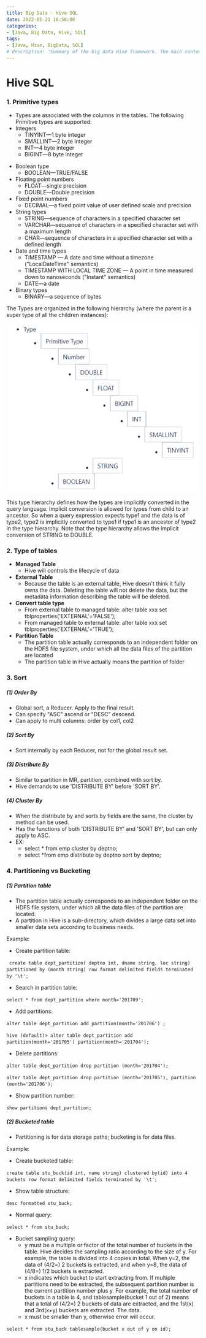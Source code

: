 ```yaml
---
title: Big Data - Hive SQL
date: 2022-05-21 16:56:00
categories:
- [Java, Big Data, Hive, SQL]
tags: 
- [Java, Hive, BigData, SQL]
# description: 'Summary of the big data Hive framework. The main contents are: (1) Primitive types, (2) Type of tables, (3) Sort, (4) Partition vs Bucketing'
---
```


# Hive SQL

### 1. Primitive types

- Types are associated with the columns in the tables. The following Primitive types are supported:
- Integers
  - TINYINT—1 byte integer
  - SMALLINT—2 byte integer
  - INT—4 byte integer
  - BIGINT—8 byte integer
<!--more-->
- Boolean type
  - BOOLEAN—TRUE/FALSE
- Floating point numbers
  - FLOAT—single precision
  - DOUBLE—Double precision
- Fixed point numbers
  - DECIMAL—a fixed point value of user defined scale and precision
- String types
  - STRING—sequence of characters in a specified character set
  - VARCHAR—sequence of characters in a specified character set with a maximum length
  - CHAR—sequence of characters in a specified character set with a defined length
- Date and time types
  - TIMESTAMP — A date and time without a timezone ("LocalDateTime" semantics)
  - TIMESTAMP WITH LOCAL TIME ZONE — A point in time measured down to nanoseconds ("Instant" semantics)
  - DATE—a date
- Binary types
  - BINARY—a sequence of bytes

The Types are organized in the following hierarchy (where the parent is a super type of all the children instances):

![image-20220520143548535](https://raw.githubusercontent.com/2855239858/myBlog/main/source/_posts/BigData%20-%20Hive%20SQL.assets/image-20220520143548535.png)

This type hierarchy defines how the types are implicitly converted in the query language. Implicit conversion is allowed for types from child to an ancestor. So when a query expression expects type1 and the data is of type2, type2 is implicitly converted to type1 if type1 is an ancestor of type2 in the type hierarchy. Note that the type hierarchy allows the implicit conversion of STRING to DOUBLE.

### 2. Type of tables

- **Managed Table**
  - Hive will controls the lifecycle of data
- **External Table**
  - Because the table is an external table, Hive doesn't think it fully owns the data. Deleting the table will not delete the data, but the metadata information describing the table will be deleted.
- **Convert table type**
  - From external table to managed table: alter table xxx set tblproperties('EXTERNAL'='FALSE');
  - From managed table to external table: alter table xxx set tblproperties('EXTERNAL'='TRUE');
- **Partition Table**
  - The partition table actually corresponds to an independent folder on the HDFS file system, under which all the data files of the partition are located
  - The partition table in Hive actually means the partition of folder

### 3. Sort

##### (1) Order By

- Global sort, a Reducer. Apply to the final result.
- Can specify "ASC" ascend or "DESC" descend.
- Can apply to multi columns: order by col1, col2

##### (2) Sort By

- Sort internally by each Reducer, not for the global result set.

##### (3) Distribute By

- Similar to partition in MR, partition, combined with sort by.
- Hive demands to use 'DISTRIBUTE BY' before 'SORT BY'.

##### (4) Cluster By

- When the distribute by and sorts by fields are the same, the cluster by method can be used.
- Has the functions of both 'DISTRIBUTE BY' and 'SORT BY', but can only apply to ASC.
- EX:
  - select * from emp cluster by deptno;
  - select *from emp distribute by deptno sort by deptno;

### 4. Partitioning vs Bucketing

##### (1) Partition table

- The partition table actually corresponds to an independent folder on the HDFS file system, under which all the data files of the partition are located.
- A partition in Hive is a sub-directory, which divides a large data set into smaller data sets according to business needs.

Example:

- Create partition table:

` create table dept_partition(
deptno int, dname string, loc string)
partitioned by (month string)
row format delimited fields terminated by '\t';`

- Search in partition table:

 `select * from dept_partition where month='201709';`

- Add partitions:

`alter table dept_partition add partition(month='201706') ;`

`hive (default)> alter table dept_partition add partition(month='201705') partition(month='201704');`

- Delete partitions:

`alter table dept_partition drop partition (month='201704');`

`alter table dept_partition drop partition (month='201705'), partition (month='201706');`

- Show partition number:

 `show partitions dept_partition;`

##### (2) Bucketed table

- Partitioning is for data storage paths; bucketing is for data files.

Example:

- Create bucketed table:

`create table stu_buck(id int, name string)
clustered by(id)
into 4 buckets
row format delimited fields terminated by '\t';`

- Show table structure:

`desc formatted stu_buck;`

- Normal query: 

 `select * from stu_buck;`

- Bucket sampling query:
  - y must be a multiple or factor of the total number of buckets in the table. Hive decides the sampling ratio according to the size of y. For example, the table is divided into 4 copies in total. When y=2, the data of (4/2=) 2 buckets is extracted, and when y=8, the data of (4/8=) 1/2 buckets is extracted.
  - x indicates which bucket to start extracting from. If multiple partitions need to be extracted, the subsequent partition number is the current partition number plus y. For example, the total number of buckets in a table is 4, and tablesample(bucket 1 out of 2) means that a total of (4/2=) 2 buckets of data are extracted, and the 1st(x) and 3rd(x+y) buckets are extracted. The data.
  - x must be smaller than y, otherwise error will occur.


`select * from stu_buck tablesample(bucket x out of y on id);`

































